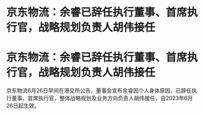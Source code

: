 # 京东物流：余睿已辞任执行董事、首席执行官，战略规划负责人胡伟接任

# 京东物流：余睿已辞任执行董事、首席执行官，战略规划负责人胡伟接任

京东物流6月26日早间在港交所公告，董事会宣布余睿因个人身体原因，已辞任执行董事、首席执行官，整体战略规划及业务方向负责人胡伟接任，自2023年6月26日起生效。

